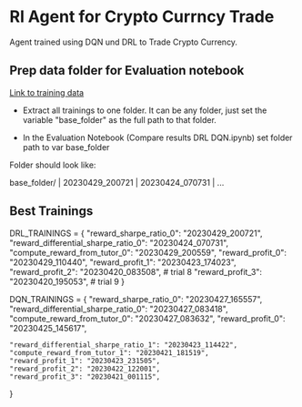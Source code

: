 # Rl Agent for Crypto Currncy Trade

Agent trained using DQN und DRL to Trade Crypto Currency.

## Prep data folder for Evaluation notebook
[Link to training data](https://tubcloud.tu-berlin.de/s/cKyHWpT6w9J32oa)
 - Extract all trainings to one folder. It can be any folder, just set the variable "base_folder" as the full path to that folder.

 - In the Evaluation Notebook (Compare results DRL DQN.ipynb) set folder path to var base_folder

Folder should look like:

base_folder/
| 20230429_200721
| 20230424_070731
| ...


## Best Trainings

DRL_TRAININGS = {
    "reward_sharpe_ratio_0": "20230429_200721",
    "reward_differential_sharpe_ratio_0": "20230424_070731",
    "compute_reward_from_tutor_0": "20230429_200559",
    "reward_profit_0": "20230429_110440",
    "reward_profit_1": "20230423_174023",
    "reward_profit_2": "20230420_083508", # trial 8
    "reward_profit_3": "20230420_195053", # trial 9
}

DQN_TRAININGS = {
    "reward_sharpe_ratio_0": "20230427_165557",
    "reward_differential_sharpe_ratio_0": "20230427_083418",
    "compute_reward_from_tutor_0": "20230427_083632",
    "reward_profit_0": "20230425_145617",

    "reward_differential_sharpe_ratio_1": "20230423_114422",
    "compute_reward_from_tutor_1": "20230421_181519",
    "reward_profit_1": "20230423_231505",
    "reward_profit_2": "20230422_122001",
    "reward_profit_3": "20230421_001115",
}


